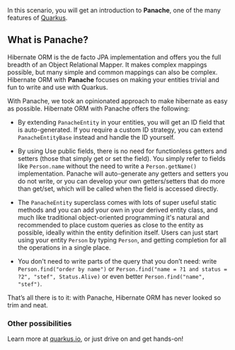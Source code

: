 In this scenario, you will get an introduction to **Panache**, one of the many features of [Quarkus](https://quarkus.io).

## What is Panache?

Hibernate ORM is the de facto JPA implementation and offers you the full breadth of an Object Relational Mapper. It makes complex mappings possible, but many simple and common mappings can also be complex. Hibernate ORM with **Panache** focuses on making your entities trivial and fun to write and use with Quarkus.

With Panache, we took an opinionated approach to make hibernate as easy as possible. Hibernate ORM with Panache offers the following:

* By extending `PanacheEntity` in your entities, you will get an ID field that is auto-generated. If you require a custom ID strategy, you can extend `PanacheEntityBase` instead and handle the ID yourself.

* By using Use public fields, there is no need for functionless getters and setters (those that simply get or set the field). You simply refer to fields like `Person.name` without the need to write a `Person.getName()` implementation. Panache will auto-generate any getters and setters you do not write, or you can develop your own getters/setters that do more than get/set, which will be called when the field is accessed directly.

* The `PanacheEntity` superclass comes with lots of super useful static methods and you can add your own in your derived entity class, and much like traditional object-oriented programming it's natural and recommended to place custom queries as close to the entity as possible, ideally within the entity definition itself. Users can just start using your entity `Person` by typing `Person`, and getting completion for all the operations in a single place.

* You don't need to write parts of the query that you don’t need: write `Person.find("order by name")` or `Person.find("name = ?1 and status = ?2", "stef", Status.Alive)` or even better `Person.find("name", "stef")`.

That’s all there is to it: with Panache, Hibernate ORM has never looked so trim and neat.

### Other possibilities

Learn more at [quarkus.io](https://quarkus.io), or just drive on and get hands-on!